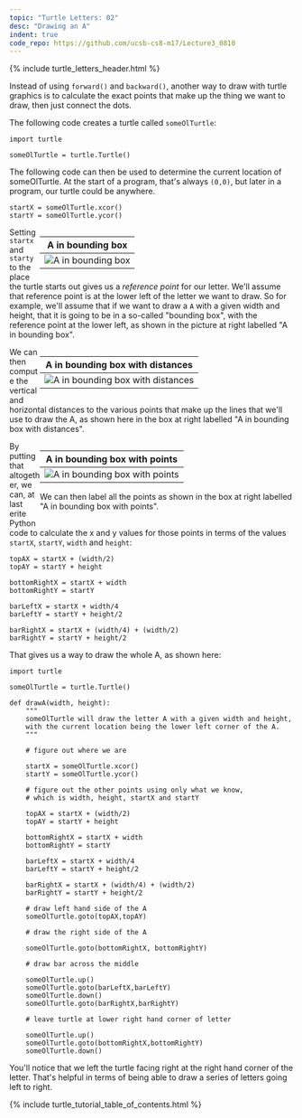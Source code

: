 ```yaml
---
topic: "Turtle Letters: 02"
desc: "Drawing an A"
indent: true
code_repo: https://github.com/ucsb-cs8-m17/Lecture3_0810
---
```


<div style="display:none;">https://ucsb-cs8.github.io/tutorials/turtle_letters_02/
</div>

{% include turtle_letters_header.html %}


Instead of using `forward()` and `backward()`, another way to draw with turtle graphics is to calculate the exact points that make up the thing we want to draw, then just connect the dots.    

The following code creates a turtle called `someOlTurtle`:

```
import turtle

someOlTurtle = turtle.Turtle()
```

The following code can then be used to determine the current location of someOlTurtle.  At the start of a program, that's
always `(0,0)`, but later in a program, our turtle could be anywhere.   

```
startX = someOlTurtle.xcor()
startY = someOlTurtle.ycor()
```

<div style="float:right; width: 450px;" markdown="1">

| A in bounding box |
|-------------------|
|  ![A in bounding box](A_in_Bounding_Box_Turtle_Graphics_400.png) |

</div>

Setting `startx` and `starty` to the place the turtle starts out gives us a <em>reference point</em> for our letter.  We'll assume that reference point is at the lower left of the
letter we want to draw.   So for example, we'll assume that if we want to draw a `A` with a given width and height, that
it is going to be in a so-called "bounding box", with the reference point at the lower left, as shown in the picture at right labelled "A in bounding box".



<div style="clear:both; float:right; width: 450px;" markdown="1">

| A in bounding box with distances |
|----------------------------------|
| ![A in bounding box with distances](A_in_bounding_box_with_distances_400.png) |

</div>

We can then compute the vertical and horizontal distances to the various points that make up the lines that we'll use to draw the A, as shown here in the box at right labelled "A in bounding box with distances".




<div style="clear:both; float:right; width: 450px;" markdown="1">

| A in bounding box with points |
|----------------------------------|
| ![A in bounding box with points](A_in_bounding_box_with_points_400.png) |

We can then label all the points as shown in the box at right labelled "A in bounding box with points".

</div>

By putting that altogether, we can, at last erite Python code to calculate the x and y values for those points in terms of the values `startX`, `startY`, `width` and `height`:

```
topAX = startX + (width/2)
topAY = startY + height

bottomRightX = startX + width
bottomRightY = startY
    
barLeftX = startX + width/4
barLeftY = startY + height/2

barRightX = startX + (width/4) + (width/2)
barRightY = startY + height/2
```


That gives us a way to draw the whole A, as shown here:

```
import turtle

someOlTurtle = turtle.Turtle()

def drawA(width, height):
    """
    someOlTurtle will draw the letter A with a given width and height,
    with the current location being the lower left corner of the A.
    """

    # figure out where we are

    startX = someOlTurtle.xcor()
    startY = someOlTurtle.ycor()

    # figure out the other points using only what we know,
    # which is width, height, startX and startY
    
    topAX = startX + (width/2)
    topAY = startY + height

    bottomRightX = startX + width
    bottomRightY = startY
    
    barLeftX = startX + width/4
    barLeftY = startY + height/2

    barRightX = startX + (width/4) + (width/2)
    barRightY = startY + height/2
    
    # draw left hand side of the A    
    someOlTurtle.goto(topAX,topAY)

    # draw the right side of the A

    someOlTurtle.goto(bottomRightX, bottomRightY)

    # draw bar across the middle
    
    someOlTurtle.up()
    someOlTurtle.goto(barLeftX,barLeftY)
    someOlTurtle.down()
    someOlTurtle.goto(barRightX,barRightY)

    # leave turtle at lower right hand corner of letter
    
    someOlTurtle.up()
    someOlTurtle.goto(bottomRightX,bottomRightY)
    someOlTurtle.down()
```

You'll notice that we left the turtle facing right at the right hand corner of the letter.
That's helpful in terms of being able to draw a series of letters going left to right.

{% include turtle_tutorial_table_of_contents.html %}
